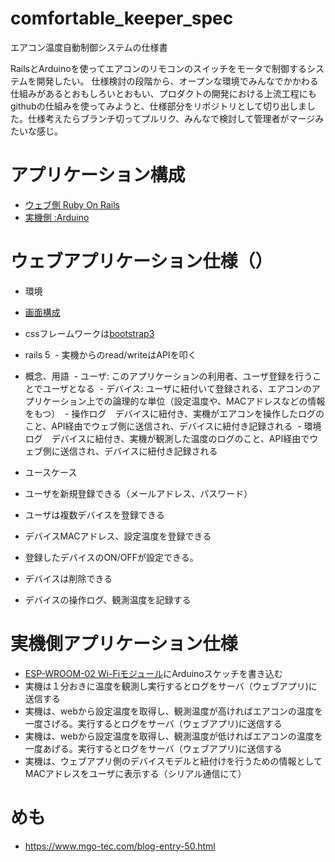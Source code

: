 # comfortable_keeper_spec
エアコン温度自動制御システムの仕様書

RailsとArduinoを使ってエアコンのリモコンのスイッチをモータで制御するシステムを開発したい。
仕様検討の段階から、オープンな環境でみんなでかかわる仕組みがあるとおもしろいとおもい、プロダクトの開発における上流工程にもgithubの仕組みを使ってみようと、仕様部分をリポジトリとして切り出しました。仕様考えたらブランチ切ってプルリク、みんなで検討して管理者がマージみたいな感じ。



# アプリケーション構成
 - [ウェブ側 Ruby On Rails](https://github.com/coderstable/comfortable_keeper_rails)
 - [実機側 :Arduino](https://github.com/coderstable/comfortable_keeper_sketch)
  


# ウェブアプリケーション仕様（）
 - 環境
  - [画面構成](https://prottapp.com/p/7c8c69)
  - cssフレームワークは[bootstrap3](http://getbootstrap.com/)
  - rails 5
  - 実機からのread/writeはAPIを叩く
 - 概念、用語
  - ユーザ: このアプリケーションの利用者、ユーザ登録を行うことでユーザとなる
  - デバイス: ユーザに紐付いて登録される、エアコンのアプリケーション上での論理的な単位（設定温度や、MACアドレスなどの情報をもつ）
  - 操作ログ　デバイスに紐付き、実機がエアコンを操作したログのこと、API経由でウェブ側に送信され、デバイスに紐付き記録される
  - 環境ログ　デバイスに紐付き、実機が観測した温度のログのこと、API経由でウェブ側に送信され、デバイスに紐付き記録される
  
 - ユースケース 
  - ユーザを新規登録できる（メールアドレス、パスワード）
  - ユーザは複数デバイスを登録できる
  - デバイスMACアドレス、設定温度を登録できる
  - 登録したデバイスのON/OFFが設定できる。
  - デバイスは削除できる
  - デバイスの操作ログ、観測温度を記録する
 
# 実機側アプリケーション仕様
 - [ESP-WROOM-02 Wi-Fiモジュール](https://www.switch-science.com/catalog/2346/)にArduinoスケッチを書き込む
 - 実機は１分おきに温度を観測し実行するとログをサーバ（ウェブアプリ)に送信する
 - 実機は、webから設定温度を取得し、観測温度が高ければエアコンの温度を一度さげる。実行するとログをサーバ（ウェブアプリ)に送信する
 - 実機は、webから設定温度を取得し、観測温度が低ければエアコンの温度を一度あげる。実行するとログをサーバ（ウェブアプリ)に送信する
 - 実機は、ウェブアプリ側のデバイスモデルと紐付けを行うための情報としてMACアドレスをユーザに表示する（シリアル通信にて）
 
# めも 
- https://www.mgo-tec.com/blog-entry-50.html

